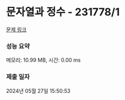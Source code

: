 # 문자열과 정수 - 231778/1 

[문제 링크](https://level.goorm.io/exam/231778/%EB%AC%B8%EC%9E%90%EC%97%B4%EA%B3%BC-%EC%A0%95%EC%88%98/quiz/1) 

### 성능 요약

메모리: 10.99 MB, 시간: 0.00 ms

### 제출 일자

2024년 05월 27일 15:50:53

